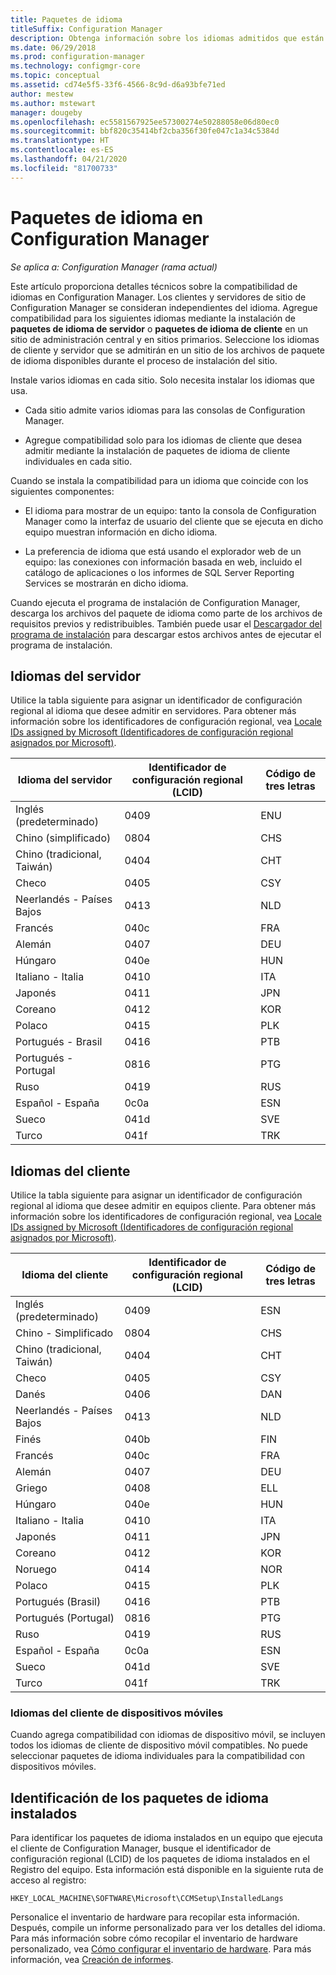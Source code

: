 ```yaml
---
title: Paquetes de idioma
titleSuffix: Configuration Manager
description: Obtenga información sobre los idiomas admitidos que están disponibles en Configuration Manager.
ms.date: 06/29/2018
ms.prod: configuration-manager
ms.technology: configmgr-core
ms.topic: conceptual
ms.assetid: cd74e5f5-33f6-4566-8c9d-d6a93bfe71ed
author: mestew
ms.author: mstewart
manager: dougeby
ms.openlocfilehash: ec5581567925ee57300274e50288058e06d80ec0
ms.sourcegitcommit: bbf820c35414bf2cba356f30fe047c1a34c5384d
ms.translationtype: HT
ms.contentlocale: es-ES
ms.lasthandoff: 04/21/2020
ms.locfileid: "81700733"
---
```

# <a name="language-packs-in-configuration-manager"></a>Paquetes de idioma en Configuration Manager

*Se aplica a: Configuration Manager (rama actual)*

Este artículo proporciona detalles técnicos sobre la compatibilidad de idiomas en Configuration Manager. Los clientes y servidores de sitio de Configuration Manager se consideran independientes del idioma. Agregue compatibilidad para los siguientes idiomas mediante la instalación de **paquetes de idioma de servidor** o **paquetes de idioma de cliente** en un sitio de administración central y en sitios primarios. Seleccione los idiomas de cliente y servidor que se admitirán en un sitio de los archivos de paquete de idioma disponibles durante el proceso de instalación del sitio.
 
Instale varios idiomas en cada sitio. Solo necesita instalar los idiomas que usa.  

- Cada sitio admite varios idiomas para las consolas de Configuration Manager.  

- Agregue compatibilidad solo para los idiomas de cliente que desea admitir mediante la instalación de paquetes de idioma de cliente individuales en cada sitio.  

Cuando se instala la compatibilidad para un idioma que coincide con los siguientes componentes:  

- El idioma para mostrar de un equipo: tanto la consola de Configuration Manager como la interfaz de usuario del cliente que se ejecuta en dicho equipo muestran información en dicho idioma.  

- La preferencia de idioma que está usando el explorador web de un equipo: las conexiones con información basada en web, incluido el catálogo de aplicaciones o los informes de SQL Server Reporting Services se mostrarán en dicho idioma.  


Cuando ejecuta el programa de instalación de Configuration Manager, descarga los archivos del paquete de idioma como parte de los archivos de requisitos previos y redistribuibles. También puede usar el [Descargador del programa de instalación](setup-downloader.md) para descargar estos archivos antes de ejecutar el programa de instalación.   



## <a name="server-languages"></a>Idiomas del servidor  

Utilice la tabla siguiente para asignar un identificador de configuración regional al idioma que desee admitir en servidores. Para obtener más información sobre los identificadores de configuración regional, vea [Locale IDs assigned by Microsoft (Identificadores de configuración regional asignados por Microsoft)](https://go.microsoft.com/fwlink/p/?LinkId=252609).  

|Idioma del servidor|Identificador de configuración regional (LCID)|Código de tres letras|  
|---------------------|------------------------|-----------------------|  
|Inglés (predeterminado)|0409|ENU|  
|Chino (simplificado)|0804|CHS|  
|Chino (tradicional, Taiwán)|0404|CHT|  
|Checo|0405|CSY|  
|Neerlandés - Países Bajos|0413|NLD|  
|Francés|040c|FRA|  
|Alemán|0407|DEU|  
|Húngaro|040e|HUN|  
|Italiano - Italia|0410|ITA|  
|Japonés|0411|JPN|  
|Coreano|0412|KOR|  
|Polaco|0415|PLK|  
|Portugués - Brasil|0416|PTB|  
|Portugués - Portugal|0816|PTG|  
|Ruso|0419|RUS|  
|Español - España|0c0a|ESN|  
|Sueco|041d|SVE|  
|Turco|041f|TRK|  



## <a name="client-languages"></a>Idiomas del cliente  

Utilice la tabla siguiente para asignar un identificador de configuración regional al idioma que desee admitir en equipos cliente. Para obtener más información sobre los identificadores de configuración regional, vea [Locale IDs assigned by Microsoft (Identificadores de configuración regional asignados por Microsoft)](https://go.microsoft.com/fwlink/p/?LinkId=252609).  

|Idioma del cliente|Identificador de configuración regional (LCID)|Código de tres letras|  
|---------------------|------------------------|-----------------------|  
|Inglés (predeterminado)|0409|ESN|  
|Chino - Simplificado|0804|CHS|  
|Chino (tradicional, Taiwán)|0404|CHT|  
|Checo|0405|CSY|  
|Danés|0406|DAN|  
|Neerlandés - Países Bajos|0413|NLD|  
|Finés|040b|FIN|  
|Francés|040c|FRA|  
|Alemán|0407|DEU|  
|Griego|0408|ELL|  
|Húngaro|040e|HUN|  
|Italiano - Italia|0410|ITA|  
|Japonés|0411|JPN|  
|Coreano|0412|KOR|  
|Noruego|0414|NOR|  
|Polaco|0415|PLK|  
|Portugués (Brasil)|0416|PTB|  
|Portugués (Portugal)|0816|PTG|  
|Ruso|0419|RUS|  
|Español - España|0c0a|ESN|  
|Sueco|041d|SVE|  
|Turco|041f|TRK|  


### <a name="mobile-device-client-languages"></a>Idiomas del cliente de dispositivos móviles  
Cuando agrega compatibilidad con idiomas de dispositivo móvil, se incluyen todos los idiomas de cliente de dispositivo móvil compatibles. No puede seleccionar paquetes de idioma individuales para la compatibilidad con dispositivos móviles.  



## <a name="identify-installed-language-packs"></a>Identificación de los paquetes de idioma instalados  
Para identificar los paquetes de idioma instalados en un equipo que ejecuta el cliente de Configuration Manager, busque el identificador de configuración regional (LCID) de los paquetes de idioma instalados en el Registro del equipo. Esta información está disponible en la siguiente ruta de acceso al registro:  

`HKEY_LOCAL_MACHINE\SOFTWARE\Microsoft\CCMSetup\InstalledLangs`  

Personalice el inventario de hardware para recopilar esta información. Después, compile un informe personalizado para ver los detalles del idioma. Para más información sobre cómo recopilar el inventario de hardware personalizado, vea [Cómo configurar el inventario de hardware](../../../clients/manage/inventory/configure-hardware-inventory.md). Para más información, vea [Creación de informes](../../manage/operations-and-maintenance-for-reporting.md#create-reports).
